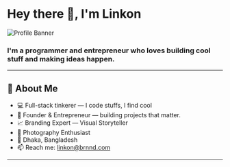 # Hey there 👋, I'm Linkon

![Profile Banner](https://i.imgur.com/gAJqarj_d.webp?maxwidth=1520&fidelity=grand) <!-- Optional banner -->

### I'm a **programmer** and **entrepreneur** who loves building cool stuff and making ideas happen.

---

## 🚀 About Me

- 💻 Full-stack tinkerer — I code stuffs, I find cool
- 🌱 Founder & Entrepreneur — building projects that matter.
- 📈 Branding Expert — Visual Storyteller
- 📸 Photography Enthusiast
- 📍 Dhaka, Bangladesh
- 📫 Reach me: linkon@brnnd.com

---
